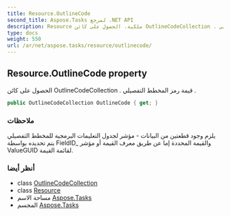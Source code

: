 ```yaml
---
title: Resource.OutlineCode
second_title: Aspose.Tasks لمرجع .NET API
description: Resource ملكية. الحصول على كائن OutlineCodeCollection . قيمة رمز المخطط التفصيلي .
type: docs
weight: 550
url: /ar/net/aspose.tasks/resource/outlinecode/
---
```

## Resource.OutlineCode property

الحصول على كائن OutlineCodeCollection . قيمة رمز المخطط التفصيلي .

```csharp
public OutlineCodeCollection OutlineCode { get; }
```

### ملاحظات

يلزم وجود قطعتين من البيانات - مؤشر لجدول التعليمات البرمجية للمخطط التفصيلي يتم تحديده بواسطة FieldID_ والقيمة المحددة إما عن طريق معرف القيمة أو مؤشر ValueGUID لقائمة القيمة.

### أنظر أيضا

* class [OutlineCodeCollection](../../outlinecodecollection/)
* class [Resource](../)
* مساحة الاسم [Aspose.Tasks](../../resource/)
* المجسم [Aspose.Tasks](../../../)


